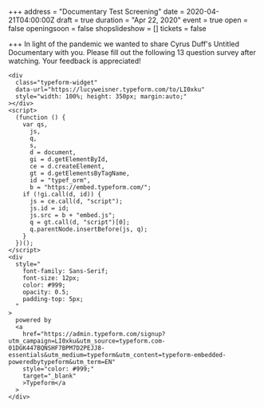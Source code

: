+++
address = "Documentary Test Screening"
date = 2020-04-21T04:00:00Z
draft = true
duration = "Apr 22, 2020"
event = true
open = false
openingsoon = false
shopslideshow = []
tickets = false

+++
In light of the pandemic we wanted to share Cyrus Duff's Untitled Documentary with you. Please fill out the following 13 question survey after watching. Your feedback is appreciated!

    <div
      class="typeform-widget"
      data-url="https://lucyweisner.typeform.com/to/LI0xku"
      style="width: 100%; height: 350px; margin:auto;"
    ></div>
    <script>
      (function () {
        var qs,
          js,
          q,
          s,
          d = document,
          gi = d.getElementById,
          ce = d.createElement,
          gt = d.getElementsByTagName,
          id = "typef_orm",
          b = "https://embed.typeform.com/";
        if (!gi.call(d, id)) {
          js = ce.call(d, "script");
          js.id = id;
          js.src = b + "embed.js";
          q = gt.call(d, "script")[0];
          q.parentNode.insertBefore(js, q);
        }
      })();
    </script>
    <div
      style="
        font-family: Sans-Serif;
        font-size: 12px;
        color: #999;
        opacity: 0.5;
        padding-top: 5px;
      "
    >
      powered by
      <a
        href="https://admin.typeform.com/signup?utm_campaign=LI0xku&utm_source=typeform.com-01DGK447BQNSHF7BPM7D2PEJJ8-essentials&utm_medium=typeform&utm_content=typeform-embedded-poweredbytypeform&utm_term=EN"
        style="color: #999;"
        target="_blank"
        >Typeform</a
      >
    </div>
    